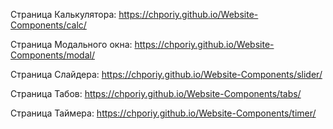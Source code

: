 
Страница Калькулятора: https://chporiy.github.io/Website-Components/calc/

Страница Модального окна: https://chporiy.github.io/Website-Components/modal/

Страница Слайдера: https://chporiy.github.io/Website-Components/slider/

Страница Табов: https://chporiy.github.io/Website-Components/tabs/

Страница Таймера: https://chporiy.github.io/Website-Components/timer/
